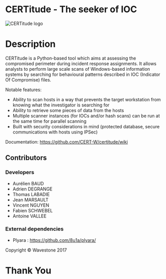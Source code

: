CERTitude - The seeker of IOC
=============
![CERTitude logo](https://s3.postimg.org/a9wtwdftv/test-logo-certitude-white-bg-75p.png)
# Description

CERTitude is a Python-based tool which aims at assessing the compromised perimeter during incident response assignments.
It allows analysts to perform large scale scans of Windows-based information systems by searching for behavioural patterns described in IOC (Indicator Of Compromise) files.

Notable features:
* Ability to scan hosts in a way that prevents the target workstation from knowing what the investigator is searching for
* Ability to retrieve some pieces of data from the hosts
* Multiple scanner instances (for IOCs and/or hash scans) can be run at the same time for parallel scanning
* Built with security considerations in mind (protected database, secure communications with hosts using IPSec)


Documentation: https://github.com/CERT-W/certitude/wiki

## Contributors
### Developers 

- Aurélien BAUD
- Adrien DEGRANGE
- Thomas LABADIE
- Jean MARSAULT
- Vincent NGUYEN
- Fabien SCHWEBEL
- Antoine VALLEE


### External dependencies

- Plyara : https://github.com/8u1a/plyara/

Copyright &copy; Wavestone 2017
# Thank You

